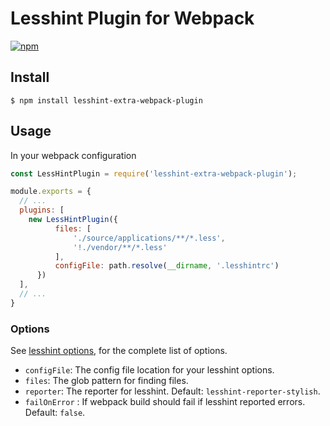 # Lesshint Plugin for Webpack

[![npm](https://img.shields.io/npm/v/lesshint-extra-webpack-plugin.svg)](https://www.npmjs.com/package/lesshint-extra-webpack-plugin)


## Install

```console
$ npm install lesshint-extra-webpack-plugin
```

## Usage

In your webpack configuration

```js
const LessHintPlugin = require('lesshint-extra-webpack-plugin');

module.exports = {
  // ...
  plugins: [
    new LessHintPlugin({
          files: [
              './source/applications/**/*.less',
              '!./vendor/**/*.less'
          ],
          configFile: path.resolve(__dirname, '.lesshintrc')
      })
  ],
  // ...
}
```

### Options

See [lesshint options](https://www.npmjs.com/package/lesshint#configuration), for the complete list of options.

* `configFile`: The config file location for your lesshint options.
* `files`: The glob pattern for finding files.
* `reporter`: The reporter for lesshint. Default: `lesshint-reporter-stylish`.
* `failOnError` : If webpack build should fail if lesshint reported errors. Default: `false`.